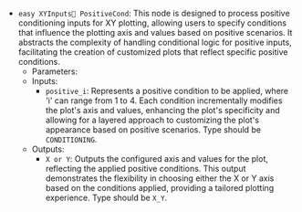 - `easy XYInputs PositiveCond`: This node is designed to process positive conditioning inputs for XY plotting, allowing users to specify conditions that influence the plotting axis and values based on positive scenarios. It abstracts the complexity of handling conditional logic for positive inputs, facilitating the creation of customized plots that reflect specific positive conditions.
    - Parameters:
    - Inputs:
        - `positive_i`: Represents a positive condition to be applied, where 'i' can range from 1 to 4. Each condition incrementally modifies the plot's axis and values, enhancing the plot's specificity and allowing for a layered approach to customizing the plot's appearance based on positive scenarios. Type should be `CONDITIONING`.
    - Outputs:
        - `X or Y`: Outputs the configured axis and values for the plot, reflecting the applied positive conditions. This output demonstrates the flexibility in choosing either the X or Y axis based on the conditions applied, providing a tailored plotting experience. Type should be `X_Y`.
